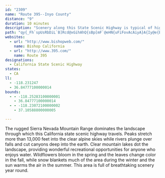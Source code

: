 ```yaml
---
id: "2309"
name: "Route 395--Inyo County"
distance: "9"
duration: 10 minutes
description: "Scenery along this State Scenic Highway is typical of high desert meadows, with peaks of the Sierra Nevada visible in the west."
path: "qy{_Fh`spUsRbDiL`B]Rcd@xGihAhQ{sBp[mF`@eHN{uFiFovAcAiyA}A{Iy@e{BqYig@cG{Fe@ysEsQwGS}FDigBtJUEaNp@y`@fCaJf@iDHuBT{Cj@cBl@cCnA}C`C}HhHmFpCkp@pPeoFrlA"
websites:
  - url: "http://www.bishopweb.com/"
    name: Bishop California
  - url: "http://www.395.com/"
    name: Route 395
designations:
  - California State Scenic Highway
states:
  - CA
ll:
  - -118.231247
  - 36.84777100000014
bounds:
  - - -118.25283100000001
    - 36.84777100000014
  - - -118.23072100000002
    - 37.10588800000005

---
```


The rugged Sierra Nevada Mountain Range dominates the landscape through which this California state scenic highway travels.  Peaks stretch more than 13,000 feet into the clear alpine skies while rivers plunge over falls and cut canyons deep into the earth.  Clear mountain lakes dot the landscape, providing wonderful recreational opportunities for anyone who enjoys water.  Wildflowers bloom in the spring and the leaves change color in the fall, while snow blankets much of the area during the winter and the sun warms the air in the summer.  This area is full of breathtaking scenery year round.
